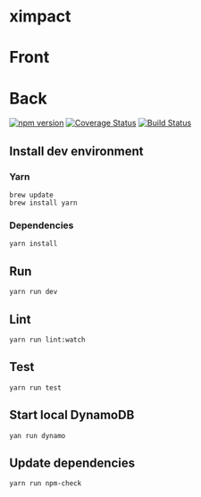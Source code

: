 # ximpact

# Front

# Back

[![npm version](https://badge.fury.io/js/npm.svg)](https://badge.fury.io/js/npm) [![Coverage Status](https://coveralls.io/repos/github/xebia-france/ximpact/badge.svg?branch=master)](https://coveralls.io/github/xebia-france/ximpact?branch=master) [![Build Status](https://travis-ci.org/xebia-france/ximpact.svg?branch=master)](https://travis-ci.org/xebia-france/ximpact)

## Install dev environment

### Yarn

```shell
brew update
brew install yarn
```

### Dependencies

```shell
yarn install
```

## Run

```shell
yarn run dev
```

## Lint

```shell
yarn run lint:watch
```

## Test

```shell
yarn run test
```

## Start local DynamoDB

```shell
yan run dynamo
```

## Update dependencies

```shell
yarn run npm-check
```